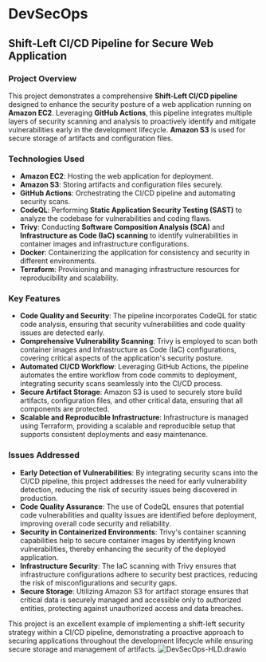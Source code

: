 # DevSecOps
Shift-Left CI/CD Pipeline for Secure Web Application
----------------------------------------------------

### Project Overview

This project demonstrates a comprehensive **Shift-Left CI/CD pipeline** designed to enhance the security posture of a web application running on **Amazon EC2**. Leveraging **GitHub Actions**, this pipeline integrates multiple layers of security scanning and analysis to proactively identify and mitigate vulnerabilities early in the development lifecycle. **Amazon S3** is used for secure storage of artifacts and configuration files.

### Technologies Used

-   **Amazon EC2**: Hosting the web application for deployment.
-   **Amazon S3**: Storing artifacts and configuration files securely.
-   **GitHub Actions**: Orchestrating the CI/CD pipeline and automating security scans.
-   **CodeQL**: Performing **Static Application Security Testing (SAST)** to analyze the codebase for vulnerabilities and coding flaws.
-   **Trivy**: Conducting **Software Composition Analysis (SCA)** and **Infrastructure as Code (IaC) scanning** to identify vulnerabilities in container images and infrastructure configurations.
-   **Docker**: Containerizing the application for consistency and security in different environments.
-   **Terraform**: Provisioning and managing infrastructure resources for reproducibility and scalability.

### Key Features

-   **Code Quality and Security**: The pipeline incorporates CodeQL for static code analysis, ensuring that security vulnerabilities and code quality issues are detected early.
-   **Comprehensive Vulnerability Scanning**: Trivy is employed to scan both container images and Infrastructure as Code (IaC) configurations, covering critical aspects of the application's security posture.
-   **Automated CI/CD Workflow**: Leveraging GitHub Actions, the pipeline automates the entire workflow from code commits to deployment, integrating security scans seamlessly into the CI/CD process.
-   **Secure Artifact Storage**: Amazon S3 is used to securely store build artifacts, configuration files, and other critical data, ensuring that all components are protected.
-   **Scalable and Reproducible Infrastructure**: Infrastructure is managed using Terraform, providing a scalable and reproducible setup that supports consistent deployments and easy maintenance.

### Issues Addressed

-   **Early Detection of Vulnerabilities**: By integrating security scans into the CI/CD pipeline, this project addresses the need for early vulnerability detection, reducing the risk of security issues being discovered in production.
-   **Code Quality Assurance**: The use of CodeQL ensures that potential code vulnerabilities and quality issues are identified before deployment, improving overall code security and reliability.
-   **Security in Containerized Environments**: Trivy's container scanning capabilities help to secure container images by identifying known vulnerabilities, thereby enhancing the security of the deployed application.
-   **Infrastructure Security**: The IaC scanning with Trivy ensures that infrastructure configurations adhere to security best practices, reducing the risk of misconfigurations and security gaps.
-   **Secure Storage**: Utilizing Amazon S3 for artifact storage ensures that critical data is securely managed and accessible only to authorized entities, protecting against unauthorized access and data breaches.

This project is an excellent example of implementing a shift-left security strategy within a CI/CD pipeline, demonstrating a proactive approach to securing applications throughout the development lifecycle while ensuring secure storage and management of artifacts.
  ![DevSecOps-HLD.drawio](images/c:\Users\Daniel\Downloads\DevSecOps-HLD.drawio.png)
  